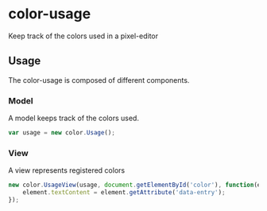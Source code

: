 color-usage
===========

Keep track of the colors used in a pixel-editor

Usage
-----

The color-usage is composed of different components.

### Model

A model keeps track of the colors used.

```js
var usage = new color.Usage();
```

### View

A view represents registered colors

```js
new color.UsageView(usage, document.getElementById('color'), function(element){
	element.textContent = element.getAttribute('data-entry');
});
```

